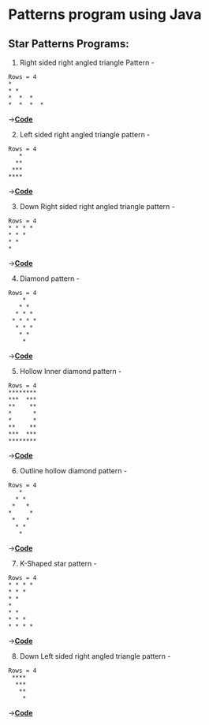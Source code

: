 # Patterns program using Java

## Star Patterns Programs:

1. Right sided right angled triangle Pattern - </br>
```
Rows = 4 
* 
* * 
*  *  * 
*  *  *  * 
```
->[**Code**](https://github.com/ishanjogalekar/Java-Programs/blob/main/Java%20Patterns/Star%20Patterns/right_angle_star.java) </br>

2. Left sided right angled triangle pattern - </br>
```
Rows = 4 
   *
  **
 ***
****
```
->[**Code**](https://github.com/ishanjogalekar/Java-Programs/blob/main/Java%20Patterns/Star%20Patterns/left_right_angle_star_pattern.java) </br>

3. Down Right sided right angled triangle pattern - </br>
```
Rows = 4
* * * * 
* * * 
* * 
*
```
->[**Code**](https://github.com/ishanjogalekar/Java-Programs/blob/main/Java%20Patterns/Star%20Patterns/down_star_right_angle.java) </br>

4. Diamond pattern - </br>
```
Rows = 4
    *
   * *
  * * *
 * * * *
  * * *
   * *
    *
```
->[**Code**](https://github.com/ishanjogalekar/Java-Programs/blob/main/Java%20Patterns/Star%20Patterns/diamond.java) </br>

5. Hollow Inner diamond pattern - </br>
```
Rows = 4
********
***  ***
**    **
*      *
*      *
**    **
***  ***
********
```
->[**Code**](https://github.com/ishanjogalekar/Java-Programs/blob/main/Java%20Patterns/Star%20Patterns/Hollow_Inner_Diamond.java) </br>

6. Outline hollow diamond pattern - </br>
```
Rows = 4
   *
  * *
 *   *
*     *
 *   *
  * *
   *
```
->[**Code**](https://github.com/ishanjogalekar/Java-Programs/blob/main/Java%20Patterns/Star%20Patterns/Hollow_Outline_Diamond.java) </br>

7. K-Shaped star pattern - </br>
```
Rows = 4
* * * * 
* * * 
* * 
* 
* * 
* * * 
* * * * 
```
->[**Code**](https://github.com/ishanjogalekar/Java-Programs/blob/main/Java%20Patterns/Star%20Patterns/K_star.java) </br>

8. Down Left sided right angled triangle pattern - </br> 
```
Rows = 4
 ****
  ***
   **
    *
```
->[**Code**](https://github.com/ishanjogalekar/Java-Programs/blob/main/Java%20Patterns/Star%20Patterns/left_down_pattern.java) </br>

